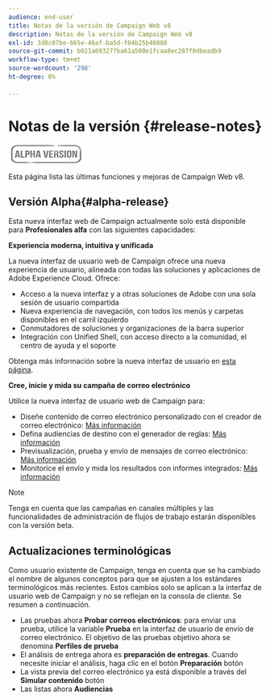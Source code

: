 ```yaml
---
audience: end-user
title: Notas de la versión de Campaign Web v8
description: Notas de la versión de Campaign Web v8
exl-id: 3d8c07be-665e-46af-ba5d-f04b25b40880
source-git-commit: b021a693277ba61a580e1fcaa8ec287f0dbeadb9
workflow-type: tm+mt
source-wordcount: '298'
ht-degree: 0%

---
```


# Notas de la versión {#release-notes}

![](../assets/do-not-localize/badge.png)

Esta página lista las últimas funciones y mejoras de Campaign Web v8.

## Versión Alpha{#alpha-release}

Esta nueva interfaz web de Campaign actualmente solo está disponible para **Profesionales alfa** con las siguientes capacidades:

**Experiencia moderna, intuitiva y unificada**

La nueva interfaz de usuario web de Campaign ofrece una nueva experiencia de usuario, alineada con todas las soluciones y aplicaciones de Adobe Experience Cloud. Ofrece:

* Acceso a la nueva interfaz y a otras soluciones de Adobe con una sola sesión de usuario compartida
* Nueva experiencia de navegación, con todos los menús y carpetas disponibles en el carril izquierdo
* Conmutadores de soluciones y organizaciones de la barra superior
* Integración con Unified Shell, con acceso directo a la comunidad, el centro de ayuda y el soporte
<!--
No search and pulse notifications in Alpha
-->

Obtenga más información sobre la nueva interfaz de usuario en [esta página](../get-started/user-interface.md).

**Cree, inicie y mida su campaña de correo electrónico**

Utilice la nueva interfaz de usuario web de Campaign para:

* Diseñe contenido de correo electrónico personalizado con el creador de correo electrónico: [Más información](../content/edit-content.md)
* Defina audiencias de destino con el generador de reglas: [Más información](../audience/about-audiences.md)
* Previsualización, prueba y envío de mensajes de correo electrónico: [Más información](../monitor/prepare-send.md)
* Monitorice el envío y mida los resultados con informes integrados: [Más información](../reporting/reports.md)

<!--
add info somewhere to remind users that
* they still have access to their console (+ link to v8 console doc)
* they keep their existing data (example: will be able to use their existing delivery templates to create deliveries)
-->

>[!NOTE]
>
>Tenga en cuenta que las campañas en canales múltiples y las funcionalidades de administración de flujos de trabajo estarán disponibles con la versión beta.

## Actualizaciones terminológicas

Como usuario existente de Campaign, tenga en cuenta que se ha cambiado el nombre de algunos conceptos para que se ajusten a los estándares terminológicos más recientes. Estos cambios solo se aplican a la interfaz de usuario web de Campaign y no se reflejan en la consola de cliente. Se resumen a continuación.

* Las pruebas ahora **Probar correos electrónicos**: para enviar una prueba, utilice la variable **Prueba** en la interfaz de usuario de envío de correo electrónico. El objetivo de las pruebas objetivo ahora se denomina **Perfiles de prueba**
* El análisis de entrega ahora es **preparación de entregas**. Cuando necesite iniciar el análisis, haga clic en el botón **Preparación** botón
* La vista previa del correo electrónico ya está disponible a través del **Simular contenido** botón
* Las listas ahora **Audiencias**
